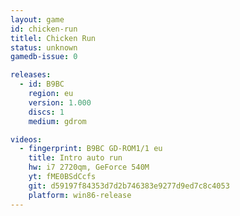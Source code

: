 ```yaml
---
layout: game
id: chicken-run
titlel: Chicken Run
status: unknown
gamedb-issue: 0

releases:
  - id: B9BC
    region: eu
    version: 1.000
    discs: 1
    medium: gdrom

videos:
  - fingerprint: B9BC GD-ROM1/1 eu
    title: Intro auto run
    hw: i7 2720qm, GeForce 540M
    yt: fME0BSdCcfs
    git: d59197f84353d7d2b746383e9277d9ed7c8c4053
    platform: win86-release
---
```

